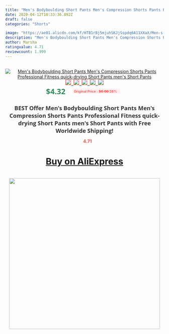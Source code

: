 ```yaml
---
title: "Men's Bodyboulding Short Pants Men's Compression Shorts Pants Professional Fitness quick-drying Short Pants men's Short Pants"
date: 2020-04-12T10:33:36.892Z
draft: false
categories: "Shorts"

image: "https://ae01.alicdn.com/kf/HTB1rBj5mjuhSKJjSspdq6A11XXaX/Men-s-Bodyboulding-Short-Pants-Men-s-Compression-Shorts-Pants-Professional-Fitness-quick-drying-Short-Pants.jpg"
description: "Men's Bodyboulding Short Pants Men's Compression Shorts Pants Professional Fitness quick-drying Short Pants men's Short Pants"
author: Marsha
ratingvalue: 4.71
reviewcount: 1.999
---
```

<br>
<div style="text-align: center;">
<a href="https://s.click.aliexpress.com/e/_9GWtAz" target="_blank" rel="nofollow noopener noreferrer"><img alt="Men's Bodyboulding Short Pants Men's Compression Shorts Pants Professional Fitness quick-drying Short Pants men's Short Pants" class="magnifier-image" src="https://ae01.alicdn.com/kf/HTB1rBj5mjuhSKJjSspdq6A11XXaX/Men-s-Bodyboulding-Short-Pants-Men-s-Compression-Shorts-Pants-Professional-Fitness-quick-drying-Short-Pants.jpg_640x640.jpg">
<br>
<img style="border:1px solid salmon" src="https://ae01.alicdn.com/kf/HTB1rBj5mjuhSKJjSspdq6A11XXaX/Men-s-Bodyboulding-Short-Pants-Men-s-Compression-Shorts-Pants-Professional-Fitness-quick-drying-Short-Pants.jpg_120x120.jpg">&nbsp;&nbsp;<img style="border:1px solid salmon" src="https://ae01.alicdn.com/kf/HTB1rXupgoUIL1JjSZFrq6z3xFXaa/Men-s-Bodyboulding-Short-Pants-Men-s-Compression-Shorts-Pants-Professional-Fitness-quick-drying-Short-Pants.jpg_120x120.jpg">&nbsp;&nbsp;<img style="border:1px solid salmon" src="https://ae01.alicdn.com/kf/HTB1ajGudMoQMeJjy1Xaq6ASsFXa4/Men-s-Bodyboulding-Short-Pants-Men-s-Compression-Shorts-Pants-Professional-Fitness-quick-drying-Short-Pants.jpg_120x120.jpg">&nbsp;&nbsp;<img style="border:1px solid salmon" src="https://ae01.alicdn.com/kf/HTB10dkgXNOMSKJjSZFlq6xqQFXah/Men-s-Bodyboulding-Short-Pants-Men-s-Compression-Shorts-Pants-Professional-Fitness-quick-drying-Short-Pants.jpg_120x120.jpg">&nbsp;&nbsp;<img style="border:1px solid salmon" src="https://ae01.alicdn.com/kf/HTB14Sw.XqagSKJjy0Faq6z0dpXaH/Men-s-Bodyboulding-Short-Pants-Men-s-Compression-Shorts-Pants-Professional-Fitness-quick-drying-Short-Pants.jpg_120x120.jpg"></a></div><br0>
<div style="text-align: center;"><span style="background-color: white; border: 0px; box-sizing: border-box; color: seagreen; display: inline-block; font-family: &quot;open sans&quot; , &quot;arial&quot; , &quot;helvetica&quot; , sans-serif , &quot;heiti&quot;; font-size: 24px; font-stretch: inherit; font-weight: 700; line-height: inherit; margin: 0px 10px 0px 0px; padding: 0px; vertical-align: middle;">$4.32 </span>
<span style="background: rgb(255 , 241 , 241); border-radius: 3px; border: 0px; box-sizing: border-box; color: #ff4747; display: inline-block; font-family: inherit; font-size: 12px; font-stretch: inherit; font-style: inherit; font-variant: inherit; font-weight: 600; line-height: inherit; margin: 0px; padding: 2px 5px; transform: scale(0.9); vertical-align: middle;">Original Price : <b style="text-decoration: line-through;">$6.00 </b> 28%&nbsp;&nbsp;</span></div>
<h1 style="color: #333333; display: inline-block; font-family: &quot;open sans&quot; , &quot;arial&quot; , &quot;helvetica&quot; , sans-serif , &quot;heiti&quot;; font-size: 18px; font-stretch: inherit; font-weight: 700; text-align: center;">BEST Offer Men's Bodyboulding Short Pants Men's Compression Shorts Pants Professional Fitness quick-drying Short Pants men's Short Pants with Free Worldwide Shipping!</h1>
<div style="color: #ff4747; text-align: center;">
<img src="https://4.bp.blogspot.com/-M0ZcTcb-5uY/XleCXlxnR4I/AAAAAAAAAEc/OrjgMkXV1oMQFaCRZj5HQwOCBcu3w1FegCPcBGAYYCw/s1600/star.png" style="height: 15px;">&nbsp;<b>4.71</b></div>
<div class="button_cont" align="center"><a class="buynow_a" href="https://s.click.aliexpress.com/e/_9GWtAz" target="_blank" rel="nofollow noopener noreferrer"><H1>Buy on AliExpress</H1></a></div><br>
<div class="separator" style="clear: both; text-align: center;">
<img src="https://lh3.googleusercontent.com/-pTy5HemUv9M/XlePHvY0dAI/AAAAAAAAAE4/0nX5iRUoIWY8eMW9Dpxeirr157OZliDIgCLcBGAsYHQ/s1600/badge.gif" width="480">
</div>

